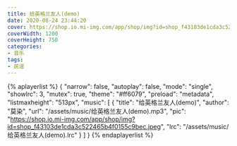 ```yaml
---
title: 给英格兰友人(demo)
date: 2020-08-24 23:44:20
cover: https://shop.io.mi-img.com/app/shop/img?id=shop_f43103de1cda3c522465b4f0155c9bec.jpeg
coverWidth: 1200
coverHeight: 750
categories:
- 音乐
tags:
- 民谣
---
```


{% aplayerlist %}
{
    "narrow": false,
    "autoplay": false,
    "mode": "single",
    "showlrc": 3,
    "mutex": true,
    "theme": "#ff6079",
    "preload": "metadata",
    "listmaxheight": "513px",
    "music": [
        {
            "title": "给英格兰友人(demo)",
            "author": "莫染",
            "url": "/assets/music/给英格兰友人(demo).mp3",
            "pic": "https://shop.io.mi-img.com/app/shop/img?id=shop_f43103de1cda3c522465b4f0155c9bec.jpeg",
            "lrc": "/assets/music/给英格兰友人(demo).lrc"
        }
    ]
}
{% endaplayerlist %}